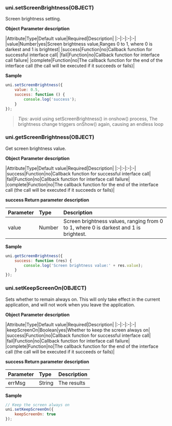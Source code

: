 ### uni.setScreenBrightness(OBJECT)
Screen brightness setting.

**Object Parameter description**

|Attribute|Type|Default value|Required|Description|
|:-|:-|:-|:-|
|value|Number|yes|Screen brightness value,Ranges 0 to 1, where 0 is darkest and 1 is brightest|
|success|Function|no|Callback function for successful interface call|
|fail|Function|no|Callback function for interface call failure|
|complete|Function|no|The callback function for the end of the interface call (the call will be executed if it succeeds or fails)|

**Sample**

```javascript
uni.setScreenBrightness({
	value: 0.5,
	success: function () {
		console.log('success');
	}
});
```

>*Tips:* avoid using setScreenBrightness() in onshow() process, The brightness change triggers onShow() again, causing an endless loop

### uni.getScreenBrightness(OBJECT)
Get screen brightness value.

**Object Parameter description**

|Attribute|Type|Default value|Required|Description|
|:-|:-|:-|:-|
|success|Function|no|Callback function for successful interface call|
|fail|Function|no|Callback function for interface call failure|
|complete|Function|no|The callback function for the end of the interface call (the call will be executed if it succeeds or fails)|

**success Return parameter description**

|Parameter|Type|Description|
|:-|:-|:-|
|value|Number|Screen brightness values, ranging from 0 to 1, where 0 is darkest and 1 is brightest.|

**Sample**

```javascript
uni.getScreenBrightness({
	success: function (res) {
		console.log('Screen brightness value:' + res.value);
	}
});
```

### uni.setKeepScreenOn(OBJECT)
Sets whether to remain always on. This will only take effect in the current application, and will not work when you leave the application.

**Object Parameter description**

|Attribute|Type|Default value|Required|Description|
|:-|:-|:-|:-|
|keepScreenOn|Boolean|yes|Whether to keep the screen always on|
|success|Function|no|Callback function for successful interface call|
|fail|Function|no|Callback function for interface call failure|
|complete|Function|no|The callback function for the end of the interface call (the call will be executed if it succeeds or fails)|

**success Return parameter description**

|Parameter|Type|Description|
|:-|:-|:-|
|errMsg|String|The results|

**Sample**

```javascript
// Keep the screen always on
uni.setKeepScreenOn({
	keepScreenOn: true
});
```

